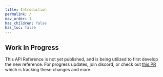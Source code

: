```yaml
---
title: Introduction
permalink: /
nav_order: 1
has_children: false
has_toc: false
---
```


## Work In Progress

This API Reference is not yet published, and is being utilized to first develop the new reference.
For progress updates, join discord, or check out [this PR](https://github.com/TylorS/typed/pull/15) which is tracking these changes and more.
